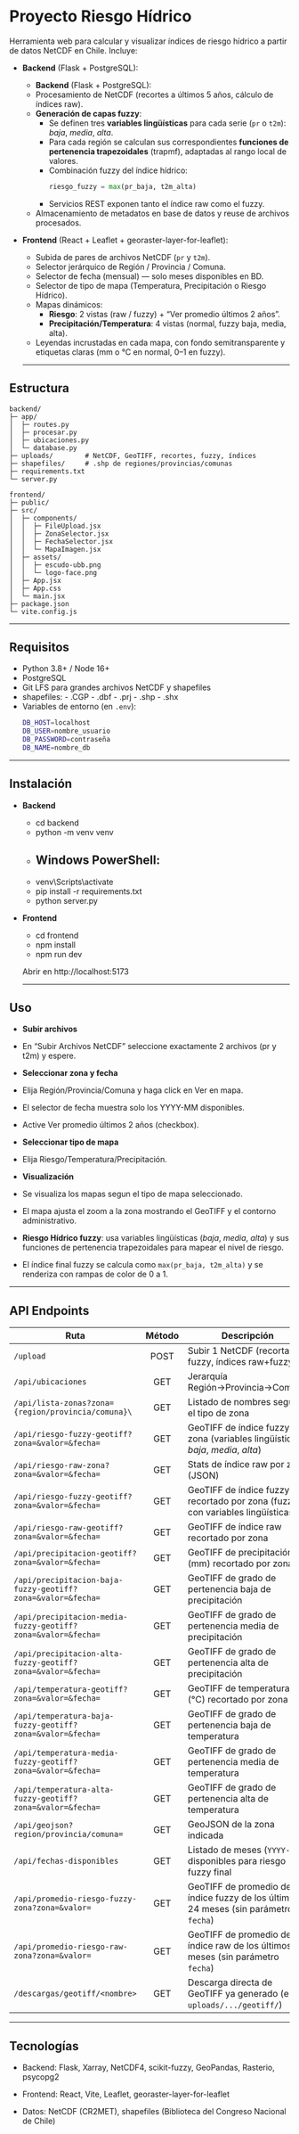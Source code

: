 #  Proyecto Riesgo Hídrico

Herramienta web para calcular y visualizar índices de riesgo hídrico a partir de datos NetCDF en Chile. Incluye:

- **Backend** (Flask + PostgreSQL):  
  - **Backend** (Flask + PostgreSQL):  
  - Procesamiento de NetCDF (recortes a últimos 5 años, cálculo de índices raw).  
  - **Generación de capas fuzzy**:  
    - Se definen tres **variables lingüísticas** para cada serie (`pr` o `t2m`): *baja*, *media*, *alta*.  
    - Para cada región se calculan sus correspondientes **funciones de pertenencia trapezoidales** (trapmf), adaptadas al rango local de valores.  
    - Combinación fuzzy del índice hídrico:  
      ```python
      riesgo_fuzzy = max(pr_baja, t2m_alta)
      ```
    - Servicios REST exponen tanto el índice raw como el fuzzy.
  - Almacenamiento de metadatos en base de datos y reuse de archivos procesados.  

- **Frontend** (React + Leaflet + georaster-layer-for-leaflet):  
  - Subida de pares de archivos NetCDF (`pr` y `t2m`).  
  - Selector jerárquico de Región / Provincia / Comuna.  
  - Selector de fecha (mensual) — solo meses disponibles en BD.  
  - Selector de tipo de mapa (Temperatura, Precipitación o Riesgo Hídrico).  
  - Mapas dinámicos:  
    - **Riesgo**: 2 vistas (raw / fuzzy) + “Ver promedio últimos 2 años”.  
    - **Precipitación/Temperatura**: 4 vistas (normal, fuzzy baja, media, alta).  
  - Leyendas incrustadas en cada mapa, con fondo semitransparente y etiquetas claras (mm o °C en normal, 0–1 en fuzzy). 

  ---

##  Estructura

```
backend/
├─ app/
│  ├─ routes.py
│  ├─ procesar.py
│  ├─ ubicaciones.py
│  └─ database.py
├─ uploads/        # NetCDF, GeoTIFF, recortes, fuzzy, índices
├─ shapefiles/     # .shp de regiones/provincias/comunas
├─ requirements.txt
└─ server.py

frontend/
├─ public/
├─ src/
│  ├─ components/
│  │  ├─ FileUpload.jsx
│  │  ├─ ZonaSelector.jsx
│  │  ├─ FechaSelector.jsx
│  │  └─ MapaImagen.jsx
│  ├─ assets/
│  │  ├─ escudo-ubb.png
│  │  └─ logo-face.png
│  ├─ App.jsx
│  ├─ App.css
│  └─ main.jsx
├─ package.json
└─ vite.config.js
```

---

##  Requisitos

- Python 3.8+ / Node 16+  
- PostgreSQL  
- Git LFS para grandes archivos NetCDF y shapefiles
- shapefiles: 
      - .CGP
      - .dbf
      - .prj
      - .shp
      - .shx
- Variables de entorno (en `.env`):
  ```bash
  DB_HOST=localhost
  DB_USER=nombre_usuario
  DB_PASSWORD=contraseña
  DB_NAME=nombre_db

---

##  Instalación

- **Backend**
  - cd backend
  - python -m venv venv
  - ## Windows PowerShell:
  - venv\Scripts\activate
  - pip install -r requirements.txt
  - python server.py

- **Frontend**
  - cd frontend
  - npm install
  - npm run dev

  Abrir en http://localhost:5173

  ---

## Uso

 - **Subir archivos**
  - En “Subir Archivos NetCDF” seleccione exactamente 2 archivos (pr y t2m) y espere.

 - **Seleccionar zona y fecha**
  - Elija Región/Provincia/Comuna y haga click en Ver en mapa.
  - El selector de fecha muestra solo los YYYY-MM disponibles.
  - Active Ver promedio últimos 2 años (checkbox).

 - **Seleccionar tipo de mapa**
  - Elija Riesgo/Temperatura/Precipitación.

 - **Visualización**
  - Se visualiza los mapas segun el tipo de mapa seleccionado.
  - El mapa ajusta el zoom a la zona mostrando el GeoTIFF y el contorno administrativo.
  - **Riesgo Hídrico fuzzy**: usa variables lingüísticas (*baja*, *media*, *alta*) y sus funciones de pertenencia trapezoidales para mapear el nivel de riesgo.  
   - El índice final fuzzy se calcula como `max(pr_baja, t2m_alta)` y se renderiza con rampas de color de 0 a 1.

  ---

## API Endpoints

| Ruta                                                         |   Método  | Descripción                                                                         |     
| ------------------------------------------------------------ | :-------: | ----------------------------------------------------------------------------------- |
| `/upload`                                                    |    POST   | Subir 1 NetCDF (recorta, fuzzy, índices raw+fuzzy)                                  |     
| `/api/ubicaciones`                                           |    GET    | Jerarquía Región→Provincia→Comuna                                                   |     
| `/api/lista-zonas?zona={region/provincia/comuna}\`           | GET       | Listado de nombres según el tipo de zona                                            |
| `/api/riesgo-fuzzy-geotiff?zona=&valor=&fecha=`              | GET       | GeoTIFF de índice fuzzy por zona (variables lingüísticas *baja*, *media*, *alta*)   |     
| `/api/riesgo-raw-zona?zona=&valor=&fecha=`                   |    GET    | Stats de índice raw por zona (JSON)                                                 |     
| `/api/riesgo-fuzzy-geotiff?zona=&valor=&fecha=`              |    GET    | GeoTIFF de índice fuzzy recortado por zona (fuzzy con variables lingüísticas)       |     
| `/api/riesgo-raw-geotiff?zona=&valor=&fecha=`                |    GET    | GeoTIFF de índice raw recortado por zona                                            |     
| `/api/precipitacion-geotiff?zona=&valor=&fecha=`             |    GET    | GeoTIFF de precipitación (mm) recortado por zona                                    |     
| `/api/precipitacion-baja-fuzzy-geotiff?zona=&valor=&fecha=`  |    GET    | GeoTIFF de grado de pertenencia baja de precipitación                               |     
| `/api/precipitacion-media-fuzzy-geotiff?zona=&valor=&fecha=` |    GET    | GeoTIFF de grado de pertenencia media de precipitación                              |     
| `/api/precipitacion-alta-fuzzy-geotiff?zona=&valor=&fecha=`  |    GET    | GeoTIFF de grado de pertenencia alta de precipitación                               |     
| `/api/temperatura-geotiff?zona=&valor=&fecha=`               |    GET    | GeoTIFF de temperatura (°C) recortado por zona                                      |     
| `/api/temperatura-baja-fuzzy-geotiff?zona=&valor=&fecha=`    |    GET    | GeoTIFF de grado de pertenencia baja de temperatura                                 |     
| `/api/temperatura-media-fuzzy-geotiff?zona=&valor=&fecha=`   |    GET    | GeoTIFF de grado de pertenencia media de temperatura                                |     
| `/api/temperatura-alta-fuzzy-geotiff?zona=&valor=&fecha=`    |    GET    | GeoTIFF de grado de pertenencia alta de temperatura                                 |     
| `/api/geojson?region/provincia/comuna=`                      | GET       | GeoJSON de la zona indicada                                                         |
| `/api/fechas-disponibles`                                    |    GET    | Listado de meses (`YYYY-MM`) disponibles para riesgo fuzzy final                    |     
| `/api/promedio-riesgo-fuzzy-zona?zona=&valor=`               |    GET    | GeoTIFF de promedio de índice fuzzy de los últimos 24 meses (sin parámetro `fecha`) |     
| `/api/promedio-riesgo-raw-zona?zona=&valor=`                 |    GET    | GeoTIFF de promedio de índice raw de los últimos 24 meses (sin parámetro `fecha`)   |     
| `/descargas/geotiff/<nombre>`                                |    GET    | Descarga directa de GeoTIFF ya generado (en `uploads/.../geotiff/`)                 |     


 ---

 ## Tecnologías
- Backend: Flask, Xarray, NetCDF4, scikit-fuzzy, GeoPandas, Rasterio, psycopg2

- Frontend: React, Vite, Leaflet, georaster-layer-for-leaflet

- Datos: NetCDF (CR2MET), shapefiles (Biblioteca del Congreso Nacional de Chile)

